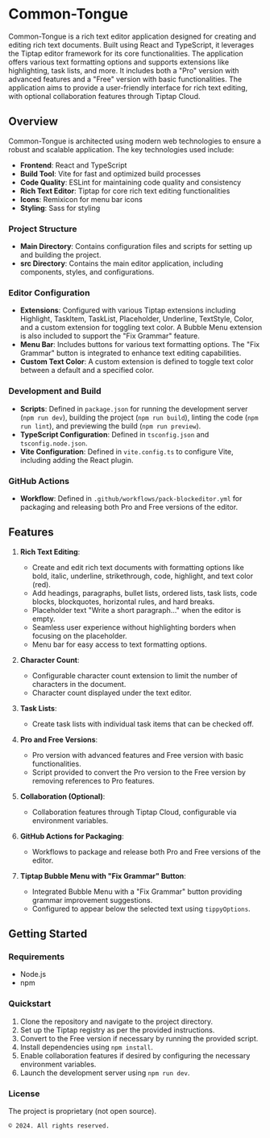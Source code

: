 # Common-Tongue

Common-Tongue is a rich text editor application designed for creating and editing rich text documents. Built using React and TypeScript, it leverages the Tiptap editor framework for its core functionalities. The application offers various text formatting options and supports extensions like highlighting, task lists, and more. It includes both a "Pro" version with advanced features and a "Free" version with basic functionalities. The application aims to provide a user-friendly interface for rich text editing, with optional collaboration features through Tiptap Cloud.

## Overview

Common-Tongue is architected using modern web technologies to ensure a robust and scalable application. The key technologies used include:

- **Frontend**: React and TypeScript
- **Build Tool**: Vite for fast and optimized build processes
- **Code Quality**: ESLint for maintaining code quality and consistency
- **Rich Text Editor**: Tiptap for core rich text editing functionalities
- **Icons**: Remixicon for menu bar icons
- **Styling**: Sass for styling

### Project Structure

- **Main Directory**: Contains configuration files and scripts for setting up and building the project.
- **src Directory**: Contains the main editor application, including components, styles, and configurations.

### Editor Configuration

- **Extensions**: Configured with various Tiptap extensions including Highlight, TaskItem, TaskList, Placeholder, Underline, TextStyle, Color, and a custom extension for toggling text color. A Bubble Menu extension is also included to support the "Fix Grammar" feature.
- **Menu Bar**: Includes buttons for various text formatting options. The "Fix Grammar" button is integrated to enhance text editing capabilities.
- **Custom Text Color**: A custom extension is defined to toggle text color between a default and a specified color.

### Development and Build

- **Scripts**: Defined in `package.json` for running the development server (`npm run dev`), building the project (`npm run build`), linting the code (`npm run lint`), and previewing the build (`npm run preview`).
- **TypeScript Configuration**: Defined in `tsconfig.json` and `tsconfig.node.json`.
- **Vite Configuration**: Defined in `vite.config.ts` to configure Vite, including adding the React plugin.

### GitHub Actions

- **Workflow**: Defined in `.github/workflows/pack-blockeditor.yml` for packaging and releasing both Pro and Free versions of the editor.

## Features

1. **Rich Text Editing**:
    - Create and edit rich text documents with formatting options like bold, italic, underline, strikethrough, code, highlight, and text color (red).
    - Add headings, paragraphs, bullet lists, ordered lists, task lists, code blocks, blockquotes, horizontal rules, and hard breaks.
    - Placeholder text "Write a short paragraph..." when the editor is empty.
    - Seamless user experience without highlighting borders when focusing on the placeholder.
    - Menu bar for easy access to text formatting options.

2. **Character Count**:
    - Configurable character count extension to limit the number of characters in the document.
    - Character count displayed under the text editor.

3. **Task Lists**:
    - Create task lists with individual task items that can be checked off.

4. **Pro and Free Versions**:
    - Pro version with advanced features and Free version with basic functionalities.
    - Script provided to convert the Pro version to the Free version by removing references to Pro features.

5. **Collaboration (Optional)**:
    - Collaboration features through Tiptap Cloud, configurable via environment variables.

6. **GitHub Actions for Packaging**:
    - Workflows to package and release both Pro and Free versions of the editor.

7. **Tiptap Bubble Menu with "Fix Grammar" Button**:
    - Integrated Bubble Menu with a "Fix Grammar" button providing grammar improvement suggestions.
    - Configured to appear below the selected text using `tippyOptions`.

## Getting Started

### Requirements

- Node.js
- npm

### Quickstart

1. Clone the repository and navigate to the project directory.
2. Set up the Tiptap registry as per the provided instructions.
3. Convert to the Free version if necessary by running the provided script.
4. Install dependencies using `npm install`.
5. Enable collaboration features if desired by configuring the necessary environment variables.
6. Launch the development server using `npm run dev`.

### License

The project is proprietary (not open source). 

```
© 2024. All rights reserved.
```